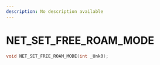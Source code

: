 ```yaml
---
description: No description available 
---
```


# NET_SET_FREE_ROAM_MODE

```cpp
void NET_SET_FREE_ROAM_MODE(int _Unk0);
```